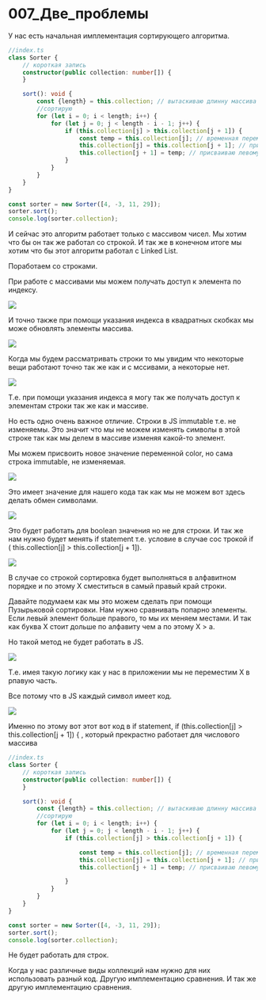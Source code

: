 # 007_Две_проблемы

У нас есть начальная имплементация сортирующего алгоритма.

```ts
//index.ts
class Sorter {
    // короткая запись
    constructor(public collection: number[]) {
    }

    sort(): void {
        const {length} = this.collection; // вытаскиваю длинну массива из коллекции
        //сортирую
        for (let i = 0; i < length; i++) {
            for (let j = 0; j < length - i - 1; j++) {
                if (this.collection[j] > this.collection[j + 1]) {
                    const temp = this.collection[j]; // временная переменная
                    this.collection[j] = this.collection[j + 1]; // присваиваю значение правого элемента левому
                    this.collection[j + 1] = temp; // присваиваю левому элементу значение временной переменной
                }
            }
        }
    }
}

const sorter = new Sorter([4, -3, 11, 29]);
sorter.sort();
console.log(sorter.collection);

```

И сейчас это алгоритм работает только с массивом чисел. Мы хотим что бы он так же работал со строкой. И так же в
конечном итоге мы хотим что бы этот алгоритм работал с Linked List.

Поработаем со строками.

При работе с массивами мы можем получать доступ к элемента по индексу.

![](img/001.jpg)

И точно также при помощи указания индекса в квадратных скобках мы може обновлять элементы массива.

![](img/002.jpg)

Когда мы будем рассматривать строки то мы увидим что некоторые вещи работают точно так же как и с мссивами, а некоторые
нет.

![](img/003.jpg)

Т.е. при помощи указания индекса я могу так же получать доступ к элементам строки так же как и массиве.

Но есть одно очень важное отличие. Строки в JS immutable т.е. не изменяемы. Это значит что мы не можем изменять символы
в этой строке так как мы делем в массиве изменяя какой-то элемент.

Мы можем присвоить новое значение переменной color, но сама строка immutable, не изменяемая.

![](img/004.jpg)

Это имеет значение для нашего кода так как мы не можем вот здесь делать обмен символами.

![](img/005.jpg)

Это будет работать для boolean значения но не для строки. И так же нам нужно будет менять if statement т.е. условие в
случае сос трокой if (
this.collection[j] > this.collection[j + 1]).

![](img/006.jpg)

В случае со строкой сортировка будет выполняться в алфавитном порядке и по этому X сместиться в самый правый край
строки.

Давайте подумаем как мы это можем сделать при помощи Пузырьковой сортировки. Нам нужно сравнивать попарно элементы. Если
левый элемент больше правого, то мы их меняем местами. И так как буква Х стоит дольше по алфавиту чем а по этому X > a.

Но такой метод не будет работать в JS.

![](img/007.jpg)

Т.е. имея такую логику как у нас в приложении мы не переместим X в рпавую часть.

Все потому что в JS каждый символ имеет код.

![](img/008.jpg)

Именно по этому вот этот вот код в if statement, if (this.collection[j] > this.collection[j + 1]) { , который прекрастно
работает для числового массива

```ts
//index.ts
class Sorter {
    // короткая запись
    constructor(public collection: number[]) {
    }

    sort(): void {
        const {length} = this.collection; // вытаскиваю длинну массива из коллекции
        //сортирую
        for (let i = 0; i < length; i++) {
            for (let j = 0; j < length - i - 1; j++) {
                if (this.collection[j] > this.collection[j + 1]) {

                    const temp = this.collection[j]; // временная переменная
                    this.collection[j] = this.collection[j + 1]; // присваиваю значение правого элемента левому
                    this.collection[j + 1] = temp; // присваиваю левому элементу значение временной переменной

                }
            }
        }
    }
}

const sorter = new Sorter([4, -3, 11, 29]);
sorter.sort();
console.log(sorter.collection);

```

Не будет работать для строк.

Когда у нас различные виды коллекций нам нужно для них использовать разный код. Другую имплементацию сравнения. И так же
другую имплементацию сравнения.

